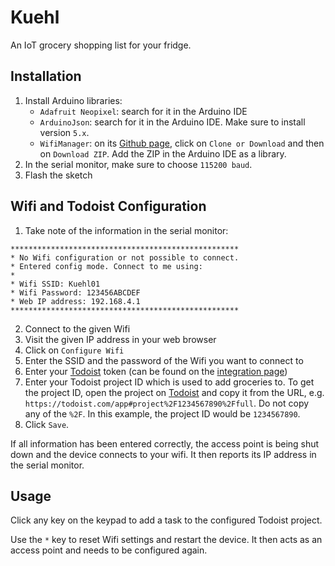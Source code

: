 # Kuehl

An IoT grocery shopping list for your fridge.

## Installation

1. Install Arduino libraries:
   - `Adafruit Neopixel`: search for it in the Arduino IDE
   - `ArduinoJson`: search for it in the Arduino IDE. Make sure to install version `5.x`.
   - `WifiManager`: on its [Github page](https://github.com/tzapu/WiFiManager/tree/development), click on `Clone or Download` and then on `Download ZIP`. Add the ZIP in the Arduino IDE as a library.
2. In the serial monitor, make sure to choose `115200 baud`.
3. Flash the sketch

## Wifi and Todoist Configuration

1. Take note of the information in the serial monitor:

```
***************************************************
* No Wifi configuration or not possible to connect.
* Entered config mode. Connect to me using:
*
* Wifi SSID: Kuehl01
* Wifi Password: 123456ABCDEF
* Web IP address: 192.168.4.1
***************************************************
```

2. Connect to the given Wifi
3. Visit the given IP address in your web browser
4. Click on `Configure Wifi`
5. Enter the SSID and the password of the Wifi you want to connect to
6. Enter your [Todoist](https://todoist.com) token (can be found on the [integration page](https://todoist.com/prefs/integrations))
7. Enter your Todoist project ID which is used to add groceries to. To get the project ID, open the project on [Todoist](https://todoist.com) and copy it from the URL, e.g. `https://todoist.com/app#project%2F1234567890%2Ffull`. Do not copy any of the `%2F`. In this example, the project ID would be `1234567890`.
8. Click `Save`.

If all information has been entered correctly, the access point is being shut down and the device connects to your wifi. It then reports its IP address in the serial monitor.

## Usage

Click any key on the keypad to add a task to the configured Todoist project.

Use the `*` key to reset Wifi settings and restart the device. It then acts as an access point and needs to be configured again.

